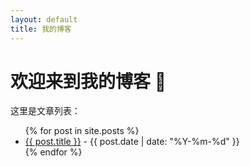 ```yaml
---
layout: default
title: 我的博客
---
```


# 欢迎来到我的博客 🎉

这里是文章列表：

<ul>
  {% for post in site.posts %}
    <li>
      <a href="{{ post.url }}">{{ post.title }}</a> - {{ post.date | date: "%Y-%m-%d" }}
    </li>
  {% endfor %}
</ul>
